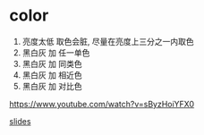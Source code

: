 # color

1. 亮度太低 取色会脏, 尽量在亮度上三分之一内取色
2. 黑白灰 加 任一单色
3. 黑白灰 加 同类色
4. 黑白灰 加 相近色
5. 黑白灰 加 对比色

https://www.youtube.com/watch?v=sByzHoiYFX0

[slides](https://github.com/quheng/eureka/blob/master/color.pdf)

